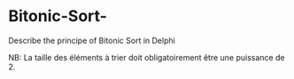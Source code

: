 # Bitonic-Sort-
Describe the principe of Bitonic Sort in Delphi 

NB: La taille des éléments à trier doit obligatoirement être une puissance de 2.
